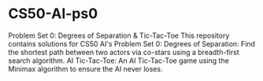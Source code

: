 # CS50-AI-ps0
Problem Set 0: Degrees of Separation &amp; Tic-Tac-Toe This repository contains solutions for CS50 AI's Problem Set 0:  Degrees of Separation: Find the shortest path between two actors via co-stars using a breadth-first search algorithm.  AI Tic-Tac-Toe: An AI Tic-Tac-Toe game using the Minimax algorithm to ensure the AI never loses.
